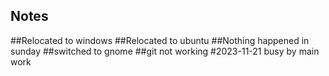 ## Notes

##Relocated to windows
##Relocated to ubuntu
##Nothing happened in sunday
##switched to gnome
##git not working
#2023-11-21 busy by main work
